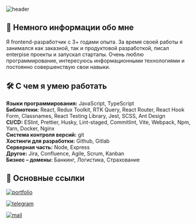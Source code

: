 ![header](https://capsule-render.vercel.app/api?type=waving&color=gradient&height=280&section=header&text=Привет%20всем!&fontSize=75&animation=fadeIn&fontAlignY=32&desc=Добро%20пожаловать%20в%20мой%20GitHub%20profile!%20Меня%20зовут%20Даня!&descAlignY=55&descAlign=50)


## 🚀 Немного информации обо мне 
Я frontend-разработчик с 3+ годами опыта. За время своей работы я занимался как заказной, так и продуктовой разработкой, писал enterpise проекты и запускал стартапы. Очень люблю программирование, интересуюсь информационными технологиями и постоянно совершенствую свои навыки.


## 🛠 С чем я умею работать

**Языки программирования:** JavaScript, TypeScript\
**Библиотеки:** React, Redux Toolkit, RTK Query, React Router, React Hook Form, Classnames, React Testing Library, Jest, SCSS, Ant Design\
**CI/CD:** ESlint, Prettier, Husky, Lint-staged, Commitlint, Vite, Webpack, Npm, Yarn, Docker, Nginx\
**Система контроля версий:** git\
**Хостинги для разработки:** Github, Gitlab\
**Серверная часть:** Node, Express\
**Другое:** Jira, Confluence, Agile, Scrum, Kanban\
**Бизнес – домены:** Банкинг, Логистика, Страхование


## 🔗 Основные ссылки
[![portfolio](https://img.shields.io/badge/my_resume-000?style=for-the-badge&logo=ko-fi&logoColor=white)](https://docs.google.com/document/d/1aFsmAQtx4ZMaxd4q2ZkYzzUE8Kc4ZX5q6I1D6sm2y0k/edit?usp=sharing)

[![telegram](https://img.shields.io/badge/Telegram-%2326A5E4?style=for-the-badge&logo=telegram&logoColor=white)](https://t.me/zvdan)

[![mail](https://img.shields.io/badge/Mail-%23005FF9?style=for-the-badge&logo=Mail.Ru&logoColor=white)](mailto:zvr_danny@mail.ru)
